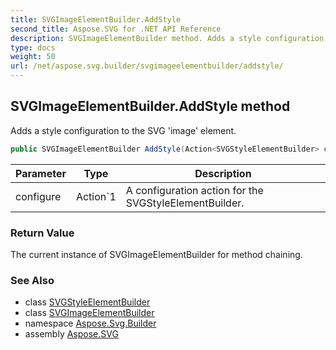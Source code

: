 ```yaml
---
title: SVGImageElementBuilder.AddStyle
second_title: Aspose.SVG for .NET API Reference
description: SVGImageElementBuilder method. Adds a style configuration to the SVG image element
type: docs
weight: 50
url: /net/aspose.svg.builder/svgimageelementbuilder/addstyle/
---
```

## SVGImageElementBuilder.AddStyle method

Adds a style configuration to the SVG 'image' element.

```csharp
public SVGImageElementBuilder AddStyle(Action<SVGStyleElementBuilder> configure)
```

| Parameter | Type | Description |
| --- | --- | --- |
| configure | Action`1 | A configuration action for the SVGStyleElementBuilder. |

### Return Value

The current instance of SVGImageElementBuilder for method chaining.

### See Also

* class [SVGStyleElementBuilder](../../svgstyleelementbuilder/)
* class [SVGImageElementBuilder](../)
* namespace [Aspose.Svg.Builder](../../../aspose.svg.builder/)
* assembly [Aspose.SVG](../../../)
